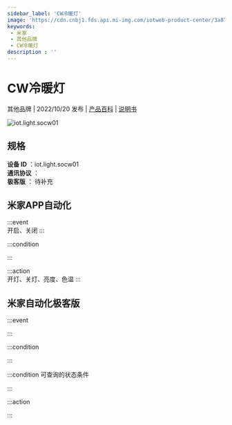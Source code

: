 ```yaml
---
sidebar_label: 'CW冷暖灯'
image: 'https://cdn.cnbj1.fds.api.mi-img.com/iotweb-product-center/3a87160cbb4fe70770e85277060fbb61_1662622435783.png?GalaxyAccessKeyId=AKVGLQWBOVIRQ3XLEW&Expires=9223372036854775807&Signature=6GLEWN115w0pcaiH9HK4J2yeU2k='
keywords: 
 - 米家
 - 其他品牌
 - CW冷暖灯
description : ''
---
```

# CW冷暖灯

其他品牌 | 2022/10/20 发布 | [产品百科](https://home.mi.com/webapp/content/baike/product/index.html?model=iot.light.socw01/) | [说明书](https://home.mi.com/views/introduction.html?model=iot.light.socw01&region=cn)

![iot.light.socw01](https://cdn.cnbj1.fds.api.mi-img.com/iotweb-product-center/3a87160cbb4fe70770e85277060fbb61_1662622435783.png?GalaxyAccessKeyId=AKVGLQWBOVIRQ3XLEW&Expires=9223372036854775807&Signature=6GLEWN115w0pcaiH9HK4J2yeU2k=)

## 规格  
> 
**设备 ID** ：iot.light.socw01  
**通讯协议** ：  
**极客版**  ： 待补充 


## 米家APP自动化  

:::event  
开启、关闭
:::

:::condition  

:::

:::action   
开灯、关灯、亮度、色温
:::

## 米家自动化极客版  

:::event  

:::

:::condition  

:::

:::condition 可查询的状态条件  

:::

:::action  

:::

        
